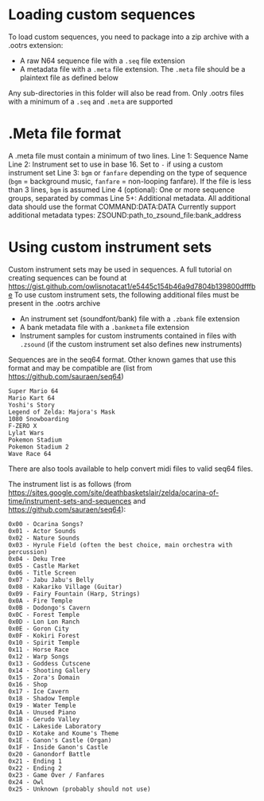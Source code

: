 # Loading custom sequences
To load custom sequences, you need to package into a zip archive with a .ootrs extension: 
  - A raw N64 sequence file with a `.seq` file extension 
  - A metadata file with a `.meta` file extension. The `.meta` file should be a plaintext file as defined below

Any sub-directories in this folder will also be read from. Only .ootrs files with a minimum of a `.seq` and `.meta` are supported

# .Meta file format
A .meta file must contain a minimum of two lines.
Line 1: Sequence Name
Line 2: Instrument set to use in base 16. Set to `-` if using a custom instrument set
Line 3: `bgm` or `fanfare` depending on the type of sequence (`bgm` = background music, `fanfare` = non-looping fanfare). If the file is less than 3 lines, `bgm` is assumed
Line 4 (optional): One or more sequence groups, separated by commas
Line 5+: Additional metadata. All additional data should use the format COMMAND:DATA:DATA
    Currently support additional metadata types:
    ZSOUND:path_to_zsound_file:bank_address

# Using custom instrument sets
Custom instrument sets may be used in sequences. A full tutorial on creating sequences can be found at https://gist.github.com/owlisnotacat1/e5445c154b46a9d7804b139800dfffbe
To use custom instrument sets, the following additional files must be present in the .ootrs archive
  - An instrument set (soundfont/bank) file with a `.zbank` file extension
  - A bank metadata file with a `.bankmeta` file extension
  - Instrument samples for custom instruments contained in files with `.zsound` (if the custom instrument set also defines new instruments)

Sequences are in the seq64 format. Other known games that use this format and may be compatible are (list from https://github.com/sauraen/seq64)
```
Super Mario 64
Mario Kart 64
Yoshi's Story
Legend of Zelda: Majora's Mask
1080 Snowboarding
F-ZERO X
Lylat Wars
Pokemon Stadium
Pokemon Stadium 2
Wave Race 64
```

There are also tools available to help convert midi files to valid seq64 files.

The instrument list is as follows (from https://sites.google.com/site/deathbasketslair/zelda/ocarina-of-time/instrument-sets-and-sequences and https://github.com/sauraen/seq64):
```
0x00 - Ocarina Songs?
0x01 - Actor Sounds
0x02 - Nature Sounds
0x03 - Hyrule Field (often the best choice, main orchestra with percussion)
0x04 - Deku Tree
0x05 - Castle Market
0x06 - Title Screen
0x07 - Jabu Jabu's Belly
0x08 - Kakariko Village (Guitar)
0x09 - Fairy Fountain (Harp, Strings)
0x0A - Fire Temple
0x0B - Dodongo's Cavern
0x0C - Forest Temple
0x0D - Lon Lon Ranch
0x0E - Goron City
0x0F - Kokiri Forest
0x10 - Spirit Temple
0x11 - Horse Race
0x12 - Warp Songs
0x13 - Goddess Cutscene
0x14 - Shooting Gallery
0x15 - Zora's Domain
0x16 - Shop
0x17 - Ice Cavern
0x18 - Shadow Temple
0x19 - Water Temple
0x1A - Unused Piano
0x1B - Gerudo Valley
0x1C - Lakeside Laboratory
0x1D - Kotake and Koume's Theme
0x1E - Ganon's Castle (Organ)
0x1F - Inside Ganon's Castle
0x20 - Ganondorf Battle
0x21 - Ending 1
0x22 - Ending 2
0x23 - Game Over / Fanfares
0x24 - Owl
0x25 - Unknown (probably should not use)
```
